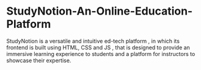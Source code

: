 # StudyNotion-An-Online-Education-Platform
StudyNotion is a versatile and intuitive ed-tech platform , in which its  frontend is built using HTML, CSS and JS , that is designed to provide an immersive learning experience to students and a platform for instructors to showcase their expertise.
